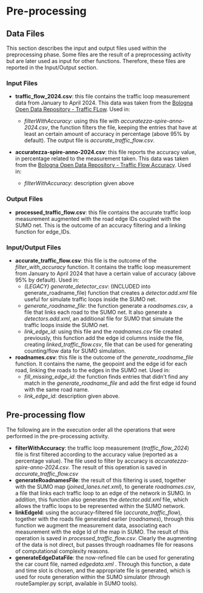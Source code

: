 # Pre-processing
## Data Files
This section describes the input and output files used within the preprocessing phase. Some files are the result of a preprocessing activity but are later used as input for other functions. Therefore, these files are reported in the Input/Output section.
### Input Files
- **traffic_flow_2024.csv**: this file contains the traffic loop measurement data from January to April 2024. This data was taken from the [Bologna Open Data Repository - Traffic FLow](https://opendata.comune.bologna.it/explore/dataset/rilevazione-flusso-veicoli-tramite-spire-anno-2024). Used in:
	- *filterWithAccuracy*: using this file with *accuratezza-spire-anno-2024.csv*, the function filters the file, keeping the entries that have at least an certain amount of accuracy in percentage (above 95% by default). The output file is *accurate_traffic_flow.csv*.
	
- **accuratezza-spire-anno-2024.csv**: this file reports the accuracy value, in percentage related to the measurement taken. This data was taken from the [Bologna Open Data Repository - Traffic Flow Accuracy](https://opendata.comune.bologna.it/explore/dataset/accuratezza-spire-anno-2024). Used in:
	- *filterWithAccuracy*: description given above

### Output Files
- **processed_traffic_flow.csv**: this file contains the accurate traffic loop measurement augmented with the road edge IDs coupled with the SUMO net. This is the outcome of an accuracy filtering and a linking function for edge_IDs.

### Input/Output Files 
- **accurate_traffic_flow.csv**: this file is the outcome of the *filter_with_accuracy* function. It contains the traffic loop measurement from January to April 2024 that have a certain value of accuracy (above 95% by default). Used in:
	- *(LEGACY) generate_detector_csv*: (INCLUDED into generate_roadname_file) function that creates a *detector.add.xml* file useful for simulate traffic loops inside the SUMO net.
	- *generate_roadname_file*: the function generate a *roadnames.csv*, a file that links each road to the SUMO net. It also generate a *detectors.add.xml*, an additional file for SUMO that simulate the traffic loops inside the SUMO net.
	- *link_edge_id*: using this file and the *roadnames.csv* file created previously, this function add the edge id columns inside the file, creating *linked_traffic_flow.csv*, file that can be used for generating counting/flow data for SUMO simulation.
- **roadnames.csv**: this file is the outcome of the *generate_roadname_file* function. It contains the name, the geopoint and the edge id for each road, linking the roads to the edges in the SUMO net. Used in:
	- *fill_missing_edge_id*: the function finds entries that didn't find any match in the *generate_roadname_file* and add the first edge id found with the same road name.
	- *link_edge_id*: description given above.
## Pre-processing flow
The following are in the execution order all the operations that were performed in the pre-processing activity.
- **filterWithAccuracy**: the traffic loop measurement (*traffic_flow_2024*) file is first filtered according to the accuracy value (reported as a percentage value). The file used to filter by accuracy is *accuratezza-spire-anno-2024.csv*. The result of this operation is saved in *accurate_traffic_flow.csv*
- **generateRoadnamesFile**: the result of this filtering is used, together with the SUMO map (*joined_lanes.net.xml*), to generate *roadnames.csv*, a file that links each traffic loop to an edge of the network in SUMO. In addition, this function also generates the *detector.add.xml* file, which allows the traffic loops to be represented within the SUMO network.
- **linkEdgeId**: using the accuracy-filtered file (*accurate_traffic_flow*), together with the roads file generated earlier (*roadnames*), through this function we augment the measurement data, associating each measurement with the edge Id of the map in SUMO. The result of this operation is saved in *processed_traffic_flow.csv*. Clearly the augmenting of the data is not direct, but passes through roadnames file for reasons of computational complexity reasons.
- **generateEdgeDataFile**: the now-refined file can be used for generating the car count file, named *edgedata.xml* .  Through this function, a date and time slot is chosen, and the appropriate file is generated, which is used for route generation within the SUMO simulator (through routeSampler.py script, available in SUMO tools).
